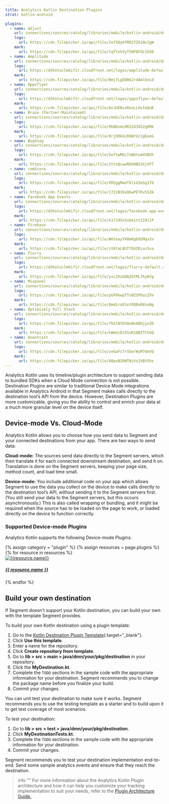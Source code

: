 ```yaml
---
title: Analytics Kotlin Destination Plugins
strat: kotlin-android

plugins:
  - name: Adjust
    url: connections/sources/catalog/libraries/mobile/kotlin-android/destination-plugins/adjust-kotlin-android/
    logo:
      url: https://cdn.filepicker.io/api/file/IefXQy6fRR27ZG1NvZgW
    mark:
      url: https://cdn.filepicker.io/api/file/lqTYxhVyT5WFDFdLS598
  - name: Amplitude
    url: connections/sources/catalog/libraries/mobile/kotlin-android/destination-plugins/amplitude-kotlin-android/
    logo:
      url: https://d3hotuclm6if1r.cloudfront.net/logos/amplitude-default.svg
    mark:
      url: https://cdn.filepicker.io/api/file/Nmj7LgOQR62rdAmlbnLO
  - name: Appsflyer
    url: connections/sources/catalog/libraries/mobile/kotlin-android/destination-plugins/appsflyer-kotlin-android/
    logo:
      url: https://d3hotuclm6if1r.cloudfront.net/logos/appsflyer-default.svg
    mark:
      url: https://cdn.filepicker.io/api/file/AnJUEBvxRouLLOvIeQuK
  - name: Braze (Partner-Maintained)
    url: connections/sources/catalog/libraries/mobile/kotlin-android/destination-plugins/braze-kotlin-android/
    logo:
      url: https://cdn.filepicker.io/api/file/9kBQvmLRR22d365ZqKRK
    mark:
      url: https://cdn.filepicker.io/api/file/HrjOOkkLR8WrUc1gEeeG
  - name: BugSnag
    url: connections/sources/catalog/libraries/mobile/kotlin-android/destination-plugins/bugsnag-kotlin-android/
    logo:
      url: https://cdn.filepicker.io/api/file/GoTtwMELTeWGtu44SBUh
    mark:
      url: https://cdn.filepicker.io/api/file/1ttsQcwwRDGHBG3XjVFT
  - name: comScore
    url: connections/sources/catalog/libraries/mobile/kotlin-android/destination-plugins/comscore-kotlin-android/
    logo:
      url: https://cdn.filepicker.io/api/file/XM2ggMweTkliGImSg1Td
    mark:
      url: https://cdn.filepicker.io/api/file/1722B3EeQ6wPETOvS5ZA
  - name: Facebook App Events
    url: connections/sources/catalog/libraries/mobile/kotlin-android/destination-plugins/facebook-app-events-kotlin-android/
    logo:
      url: https://d3hotuclm6if1r.cloudfront.net/logos/facebook-app-events-default.svg
    mark:
      url: https://cdn.filepicker.io/api/file/k1fi9InSu6eint2IHilP
  - name: Firebase
    url: connections/sources/catalog/libraries/mobile/kotlin-android/destination-plugins/firebase-kotlin-android/
    logo:
      url: https://cdn.filepicker.io/api/file/W6teayYkRmKgb8SMqxIn
    mark:
      url: https://cdn.filepicker.io/api/file/ztKtaLBUT7GUZKius5sa
  - name: Flurry
    url: connections/sources/catalog/libraries/mobile/kotlin-android/destination-plugins/flurry-kotlin-android/
    logo:
      url: https://d3hotuclm6if1r.cloudfront.net/logos/flurry-default.svg
    mark:
      url: https://cdn.filepicker.io/api/file/yxc3XuGQA2btML7kyWJg
  - name: Mixpanel
    url: connections/sources/catalog/libraries/mobile/kotlin-android/destination-plugins/mixpanel-kotlin-android/
    logo:
      url: https://cdn.filepicker.io/api/file/pUF0kwpTTu0Z5POuzZXV
    mark:
      url: https://cdn.filepicker.io/api/file/0mdiroESxtRQBoR8ieBg
  - name: Optimizely Full Stack
    url: connections/sources/catalog/libraries/mobile/kotlin-android/destination-plugins/optimizely-full-stack-kotlin-android/
    logo:
      url: https://cdn.filepicker.io/api/file/fb5lNYEhQoWnABOjynZ6
    mark:
      url: https://cdn.filepicker.io/api/file/kWmScDJ3SvK1QBZTChGQ
  - name: Quantcast
    url: connections/sources/catalog/libraries/mobile/kotlin-android/destination-plugins/quantcast-kotlin-android/
    logo:
      url: https://cdn.filepicker.io/api/file/zeGaFc7rSEerWyM7dmVQ
    mark:
      url: https://cdn.filepicker.io/api/file/A0pxB2RWTNiVs2VBYGhx
---
```


Analytics Kotlin uses its timeline/plugin architecture to support sending data to bundled SDKs when a Cloud Mode connection is not possible. Destination Plugins are similar to traditional Device Mode integrations available in Analytics Android in that Segment makes calls directly to the destination tool’s API from the device. However, Destination Plugins are more customizable, giving you the ability to control and enrich your data at a much more granular level on the device itself. 

## Device-mode Vs. Cloud-Mode 
Analytics Kotlin allows you to choose how you send data to Segment and your connected destinations from your app. There are two ways to send data:

**Cloud-mode:** The sources send data directly to the Segment servers, which then translate it for each connected downstream destination, and send it on. Translation is done on the Segment servers, keeping your page size, method count, and load time small.

**Device-mode:** You include additional code on your app which allows Segment to use the data you collect on the device to make calls directly to the destination tool’s API, without sending it to the Segment servers first. (You still send your data to the Segment servers, but this occurs asynchronously.) This is also called wrapping or bundling, and it might be required when the source has to be loaded on the page to work, or loaded directly on the device to function correctly.

### Supported Device-mode Plugins
Analytics Kotlin supports the following Device-mode Plugins: 

<div class="destinations-catalog">
<div class="destinations-catalog__section markdown" id="{{ category | slugify }}">
 <div class="flex flex--wrap waffle waffle--xlarge">
        {% assign category = "plugin" %}
        {% assign resources = page.plugins %}
        {% for resource in resources %}
          <div class="flex__column flex__column--6">
            <a class="thumbnail-integration flex flex--middle" href="{{ site.baseurl }}/{{ resource.url }}">
              <div class="thumbnail-integration__content">
                <div class="flex flex--wrap flex--middle waffle waffle--xlarge@medium">
                  <div class="flex__column flex__column--12 flex__column--2@medium thumbnail-integration__logo-wrapper">
                      <img class="thumbnail-integration__logo image" alt="{{resource.name}}" src="{{resource.mark.url}}" />
                  </div>
                  <h5 class="flex__column flex__column--12 flex__column--10@medium">{{ resource.name }}</h5>
                </div>
              </div>
            </a>
          </div>
        {% endfor %}
      </div>
    </div>
  </div>

## Build your own destination

If Segment doesn't support your Kotlin destination, you can build your own with the template Segment provides.

To build your own Kotlin destination using a plugin template:

1. Go to the [Kotlin Destination Plugin Template](https://github.com/segment-integrations/analytics-kotlin-destination-template){:target="_blank"}.
2. Click **Use this template**.
3. Enter a name for the repository.
4. Click **Create repository from template**.
5. Go to **lib > src > main > java/dmn/your/pkg/destination** in your repository.
6. Click the **MyDestination.kt**.
7. Complete the `TODO` sections in the sample code with the appropriate information for your destination. Segment recommends you to change the package name before you finalize your build.
8. Commit your changes.

You can unit test your destination to make sure it works. Segment recommends you to use the testing template as a starter and to build upon it to get test coverage of most scenarios.

To test your destination:

1. Go to **lib > src > test > java/dmn/your/pkg/destination**.
2. Click **MyDestinationTests.kt**.
3. Complete the `TODO` sections in the sample code with the appropriate information for your destination.
4. Commit your changes.

Segment recommends you to test your destination implementation end-to-end. Send some sample analytics events and ensure that they reach the destination.

> info ""
> For more information about the Analytics Kotlin Plugin architecture and how it can help you customize your tracking implementation to suit your needs, refer to the [Plugin Architecture Guide.](/docs/connections/sources/catalog/libraries/mobile/kotlin-android/kotlin-android-plugin-architecture)